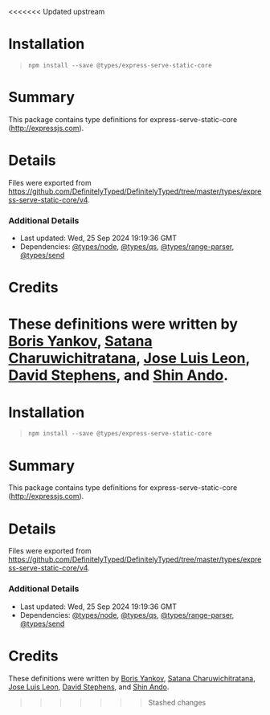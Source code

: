 <<<<<<< Updated upstream
# Installation
> `npm install --save @types/express-serve-static-core`

# Summary
This package contains type definitions for express-serve-static-core (http://expressjs.com).

# Details
Files were exported from https://github.com/DefinitelyTyped/DefinitelyTyped/tree/master/types/express-serve-static-core/v4.

### Additional Details
 * Last updated: Wed, 25 Sep 2024 19:19:36 GMT
 * Dependencies: [@types/node](https://npmjs.com/package/@types/node), [@types/qs](https://npmjs.com/package/@types/qs), [@types/range-parser](https://npmjs.com/package/@types/range-parser), [@types/send](https://npmjs.com/package/@types/send)

# Credits
These definitions were written by [Boris Yankov](https://github.com/borisyankov), [Satana Charuwichitratana](https://github.com/micksatana), [Jose Luis Leon](https://github.com/JoseLion), [David Stephens](https://github.com/dwrss), and [Shin Ando](https://github.com/andoshin11).
=======
# Installation
> `npm install --save @types/express-serve-static-core`

# Summary
This package contains type definitions for express-serve-static-core (http://expressjs.com).

# Details
Files were exported from https://github.com/DefinitelyTyped/DefinitelyTyped/tree/master/types/express-serve-static-core/v4.

### Additional Details
 * Last updated: Wed, 25 Sep 2024 19:19:36 GMT
 * Dependencies: [@types/node](https://npmjs.com/package/@types/node), [@types/qs](https://npmjs.com/package/@types/qs), [@types/range-parser](https://npmjs.com/package/@types/range-parser), [@types/send](https://npmjs.com/package/@types/send)

# Credits
These definitions were written by [Boris Yankov](https://github.com/borisyankov), [Satana Charuwichitratana](https://github.com/micksatana), [Jose Luis Leon](https://github.com/JoseLion), [David Stephens](https://github.com/dwrss), and [Shin Ando](https://github.com/andoshin11).
>>>>>>> Stashed changes
